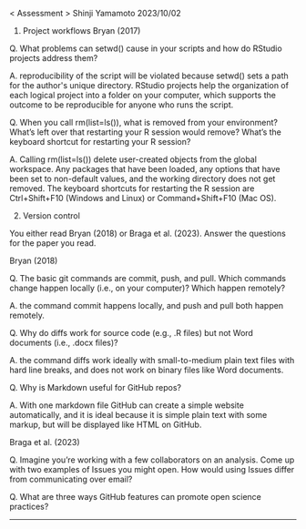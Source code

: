 < Assessment > Shinji Yamamoto 2023/10/02

1. Project workflows
Bryan (2017)

Q. What problems can setwd() cause in your scripts and how do RStudio projects address them?

A. reproducibility of the script will be violated because setwd() sets a path for the author's unique directory. RStudio projects help the organization of each logical project into a folder on your computer, which supports the outcome to be reproducible for anyone who runs the script.


Q. When you call rm(list=ls()), what is removed from your environment? What’s left over that restarting your R session would remove? What’s the keyboard shortcut for restarting your R session?

A. Calling rm(list=ls()) delete user-created objects from the global workspace. Any packages that have been loaded, any options that have been set to non-default values, and the working directory does not get removed. The keyboard shortcuts for restarting the R session are Ctrl+Shift+F10 (Windows and Linux) or Command+Shift+F10 (Mac OS).



2. Version control

You either read Bryan (2018) or Braga et al. (2023). Answer the questions for the paper you read.


Bryan (2018)

Q. The basic git commands are commit, push, and pull. Which commands change happen locally (i.e., on your computer)? Which happen remotely?

A. the command commit happens locally, and push and pull both happen remotely.


Q. Why do diffs work for source code (e.g., .R files) but not Word documents (i.e., .docx files)?

A. the command diffs work ideally with small-to-medium plain text files with hard line breaks, and does not work on binary files like Word documents.


Q. Why is Markdown useful for GitHub repos?

A. With one markdown file GitHub can create a simple website automatically, and it is ideal because it is simple plain text with some markup, but will be displayed like HTML on GitHub.


Braga et al. (2023)

Q. Imagine you’re working with a few collaborators on an analysis. Come up with two examples of Issues you might open. How would using Issues differ from communicating over email?

Q. What are three ways GitHub features can promote open science practices?

---